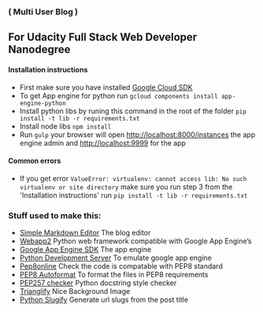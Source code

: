 ### ( Multi User Blog ) 

## For Udacity Full Stack Web Developer Nanodegree

#### Installation instructions

 * First make sure you have installed [Google Cloud SDK](https://cloud.google.com/sdk/docs)
 * To get App engine for python run `gcloud components install app-engine-python`
 * Install python libs by runing this command in the root of the folder `pip install -t lib -r requirements.txt`
 * Install node libs `npm install`
 * Run `gulp` your browser will open [http://localhost:8000/instances](http://localhost:8000/instances) the app engine admin and [http://localhost:9999](http://localhost:9999) for the app

#### Common errors
 * If you get error `ValueError: virtualenv: cannot access lib: No such virtualenv or site directory` make sure you run step 3 from the 'Installation instructions' run `pip install -t lib -r requirements.txt`

### Stuff used to make this:

 * [Simple Markdown Editor](https://simplemde.com) The blog editor
 * [Webapp2](https://webapp2.readthedocs.io/en/latest) Python web framework compatible with Google App Engine’s 
 * [Google App Engine SDK](https://cloud.google.com/appengine/downloads?csw=1) The app engine
 * [Python Development Server](https://cloud.google.com/appengine/docs/python/tools/using-local-server) To emulate google app engine
 * [Pep8online](http://pep8online.com/) Check the code is compatable with PEP8 standard
 * [PEP8 Autoformat](https://packagecontrol.io/packages/Python%20PEP8%20Autoformat) To format the files in PEP8 requirements
 * [PEP257 checker](https://pypi.python.org/pypi/pep257) Python docstring style checker
 * [Trianglify](https://qrohlf.com/trianglify-generator/) Nice Background Image
 * [Python Slugify](https://pypi.python.org/pypi/python-slugify) Generate url slugs from the post title